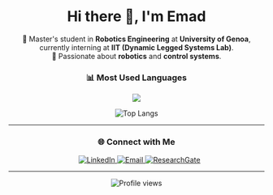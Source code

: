 <h1 align="center">Hi there 👋, I'm Emad</h1>

<div align="center">

🎯 Master's student in **Robotics Engineering** at **University of Genoa**, currently interning at **IIT (Dynamic Legged Systems Lab)**.  
🤖 Passionate about **robotics** and **control systems**.  



### 📊 Most Used Languages  
<a href="https://github.com/anuraghazra/github-readme-stats">
  <img src="https://github-readme-stats.vercel.app/api/top-langs/?username=Emaaaad&layout=compact&theme=tokyonight" />
</a>


![Top Langs](https://github-readme-stats.vercel.app/api/top-langs/?username=Emaaaad&layout=compact&theme=tokyonight&ts=123456)

---

### 🌐 Connect with Me  

&nbsp;&nbsp;
<a href="https://www.linkedin.com/in/emadrazavi/">
  <img src="https://img.shields.io/badge/LinkedIn-%230077B5.svg?style=for-the-badge&logo=linkedin&logoColor=white" alt="LinkedIn">
</a>
<a href="mailto:s.emad_razavi@ymail.com">
  <img src="https://img.shields.io/badge/Email-D14836?style=for-the-badge&logo=gmail&logoColor=white" alt="Email">
</a>
<a href="https://www.researchgate.net/profile/Seyed-Emad-Razavi?ev=hdr_xprf">
  <img src="https://img.shields.io/badge/ResearchGate-%230077B5.svg?style=for-the-badge&logo=ResearchGate&logoColor=white" alt="ResearchGate">
</a>

---

<p align="center">
  <img src="https://komarev.com/ghpvc/?username=Emaaaad&color=blue" alt="Profile views">
</p>
